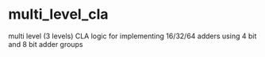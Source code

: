 # multi_level_cla
multi level (3 levels) CLA logic for implementing 16/32/64 adders using 4 bit and 8 bit adder groups
